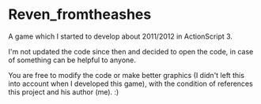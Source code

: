 # Reven_fromtheashes

A game which I started to develop about 2011/2012 in ActionScript 3.<p>
I'm not updated the code since then and decided to open the code, in case of something can be helpful to anyone.<p>
You are free to modify the code or make better graphics (I didn't left this into account when I developed this game), with the condition of references this project and his author (me). :)
